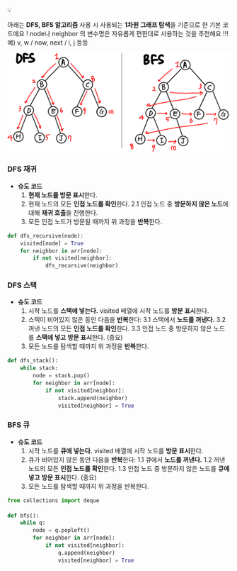 <aside>
💡

아래는 **DFS, BFS 알고리즘** 사용 시 사용되는 **1차원 그래프 탐색**을 기준으로 한 기본 코드에요 !
node나 neighbor 의 변수명은 자유롭게 편한대로 사용하는 것을 추천해요 !!!
예) v, w / now, next / i, j 등등

</aside>

![DFS AND BFS.png](./DFS%20AND%20BFS.png)

### DFS 재귀

- **슈도 코드**
    1. **현재 노드를 방문 표시**한다.
    2. 현재 노드의 모든 **인접 노드를 확인**한다.
    2.1 인접 노드 중 **방문하지 않은 노드**에 대해 **재귀 호출**을 진행한다.
    3. 모든 인접 노드가 방문될 때까지 위 과정을 **반복**한다.

```python
def dfs_recursive(node):
    visited[node] = True
    for neighbor in arr[node]:
        if not visited[neighbor]:
            dfs_recursive(neighbor)
```

### DFS 스택

- **슈도 코드**
    1. 시작 노드를 **스택에 넣는다.**
    visited 배열에 시작 노드를 **방문 표시**한다.
    2. 스택이 비어있지 않은 동안 다음을 **반복**한다:
    3.1 스택에서 **노드를 꺼낸다.**
    3.2 꺼낸 노드의 모든 **인접 노드를 확인**한다.
    3.3 인접 노드 중 방문하지 않은 노드를 **스택에 넣고** **방문 표시**한다. (중요)
    3. 모든 노드를 탐색할 때까지 위 과정을 **반복**한다.

```python
def dfs_stack():
    while stack:
        node = stack.pop()
        for neighbor in arr[node]:
            if not visited[neighbor]:
                stack.append(neighbor)
                visited[neighbor] = True
```

### BFS 큐

- **슈도 코드**
    1. 시작 노드를 **큐에 넣는다.**
    visited 배열에 시작 노드를 **방문 표시**한다.
    2. 큐가 비어있지 않은 동안 다음을 **반복**한다:
    1.1 큐에서 **노드를 꺼낸다.**
    1.2 꺼낸 노드의 모든 **인접 노드를 확인**한다.
    1.3 인접 노드 중 방문하지 않은 노드를 **큐에 넣고** **방문 표시**한다. (중요)
    3. 모든 노드를 탐색할 때까지 위 과정을 반복한다.

```python
from collections import deque

def bfs():
    while q:
        node = q.popleft()
        for neighbor in arr[node]:
            if not visited[neighbor]:
                q.append(neighbor)
                visited[neighbor] = True
```